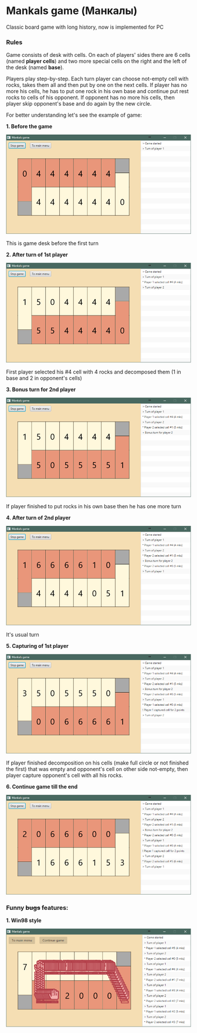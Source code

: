 # Mankals game (Манкалы)

Classic board game with long history, now is implemented for PC

### Rules

Game consists of desk with cells. On each of players' sides there are 6 cells (named **player cells**) and two more special cells on the right and the left of the desk (named **base**).

Players play step-by-step. Each turn player can choose not-empty cell with rocks, takes them all and then put by one on the next cells. If player has no more his cells, he has to put one rock in his own base and continue put rest rocks to cells of his opponent. If opponent has no more his cells, then player skip opponent's base and do again by the new circle.

For better understanding let's see the example of game:

**1. Before the game**

![](screenshots/start.png)

This is game desk before the first turn

**2. After turn of 1st player**

![](screenshots/turn1.png)

First player selected his #4 cell with 4 rocks and decomposed them (1 in base and 2 in opponent's cells)

**3. Bonus turn for 2nd player**

![](screenshots/turn2.1.png)

If player finished to put rocks in his own base then he has one more turn

**4. After turn of 2nd player**

![](screenshots/turn2.2.png)

It's usual turn

**5. Capturing of 1st player**

![](screenshots/turn3.png)

If player finished decomposition on his cells (make full circle or not finished the first) that was empty and opponent's cell on other side not-empty, then player capture opponent's cell with all his rocks.

**6. Continue game till the end**

![](screenshots/turn4.png)

### Funny <s>bugs</s> features:

**1. Win98 style**

![](screenshots/bug_win98.png)